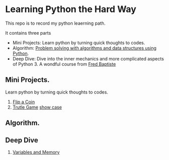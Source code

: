 # Learning Python the Hard Way

This repo is to record my python leaerning path. 

It contains three parts
* Mini Projects: Learn python by turning quick thoughts to codes.
* Algorithm: [Problem solving with algorithms and data structures using Python](https://runestone.academy/runestone/books/published/pythonds/index.html).
* Deep Dive: Dive into the inner mechanics and more complicated aspects of Python 3. A wondful course from [Fred Baptiste](https://www.udemy.com/user/fredbaptiste/)

## Mini Projects.

Learn python by turning quick thoughts to codes.

1. [Flip a Coin](mini_projects/flip_a_coin.ipynb)
2. [Trutle Game](mini_projects/turtle_game.py)			[show case](output/turtle_game.gif)


## Algorithm.



## Deep Dive

1. [Variables and Memory](deep_dive/1_functional/0_variables_and_memory.ipynb)


